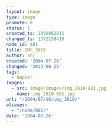 ```yaml
---
layout: image
type: image
promote: 0
status: 1
created_ts: 1090862011
changed_ts: 1372159410
node_id: 881
title: IMG_2610
author: anj
created: '2004-07-26'
changed: '2013-06-25'
tags:
  - Napier
images:
  - src: image/images/img_2610-881.jpg
    name: img_2610-881.jpg
url: "/2004/07/26/img_2610/"
aliases:
  - "/node/881/"
date: '2004-07-26'
---
```


